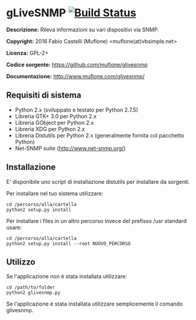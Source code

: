 gLiveSNMP [![Build Status](https://travis-ci.org/muflone/glivesnmp.svg?branch=master)](https://travis-ci.org/muflone/glivesnmp)
=====
**Descrizione:** Rileva informazioni su vari dispositivi via SNMP.

**Copyright:** 2016 Fabio Castelli (Muflone) <muflone(at)vbsimple.net>

**Licenza:** GPL-2+

**Codice sorgente:** https://github.com/muflone/glivesnmp

**Documentazione:** http://www.muflone.com/glivesnmp/

Requisiti di sistema
--------------------

* Python 2.x (sviluppato e testato per Python 2.7.5)
* Libreria GTK+ 3.0 per Python 2.x
* Libreria GObject per Python 2.x
* Libreria XDG per Python 2.x
* Libreria Distutils per Python 2.x (generalmente fornita col pacchetto Python)
* Net-SNMP suite (http://www.net-snmp.org/)

Installazione
-------------

E' disponibile uno script di installazione distutils per installare da sorgenti.

Per installare nel tuo sistema utilizzare:

    cd /percorso/alla/cartella
    python2 setup.py install

Per installare i files in un altro percorso invece del prefisso /usr standard
usare:

    cd /percorso/alla/cartella
    python2 setup.py install --root NUOVO_PERCORSO

Utilizzo
--------

Se l'applicazione non è stata installata utilizzare:

    cd /path/to/folder
    python2 glivesnmp.py

Se l'applicazione è stata installata utilizzare semplicemente il comando
glivesnmp.
